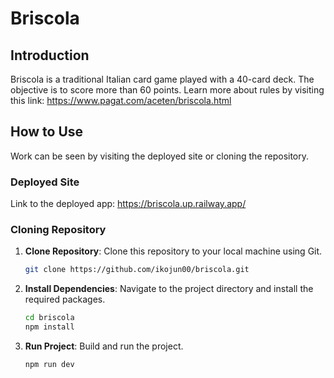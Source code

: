 # Briscola

## Introduction

Briscola is a traditional Italian card game played with a 40-card deck. The objective is to score more than 60 points. Learn more about rules by visiting this link: https://www.pagat.com/aceten/briscola.html

## How to Use

Work can be seen by visiting the deployed site or cloning the repository.

### Deployed Site

Link to the deployed app: https://briscola.up.railway.app/

### Cloning Repository

1. **Clone Repository**: Clone this repository to your local machine using Git.

   ```bash
   git clone https://github.com/ikojun00/briscola.git
   ```

2. **Install Dependencies**: Navigate to the project directory and install the required packages.

   ```bash
   cd briscola
   npm install
   ```

3. **Run Project**: Build and run the project.

   ```bash
   npm run dev
   ```
